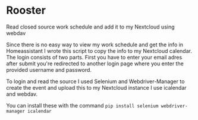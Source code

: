 # Rooster
Read closed source work schedule and add it to my Nextcloud using webdav

Since there is no easy way to view my work schedule and get the info in Homeassistant I wrote this script to copy the info to my Nextcloud calendar. The login consists of two parts. First you have to enter your email adres after submit you're redirected to another login page where you enter the provided username and password.


To login and read the source I used Selenium and Webdriver-Manager to create the event and upload this to my Nextcloud instance I use icalendar and webdav.

You can install these with the command
```pip install selenium webdriver-manager icalendar```